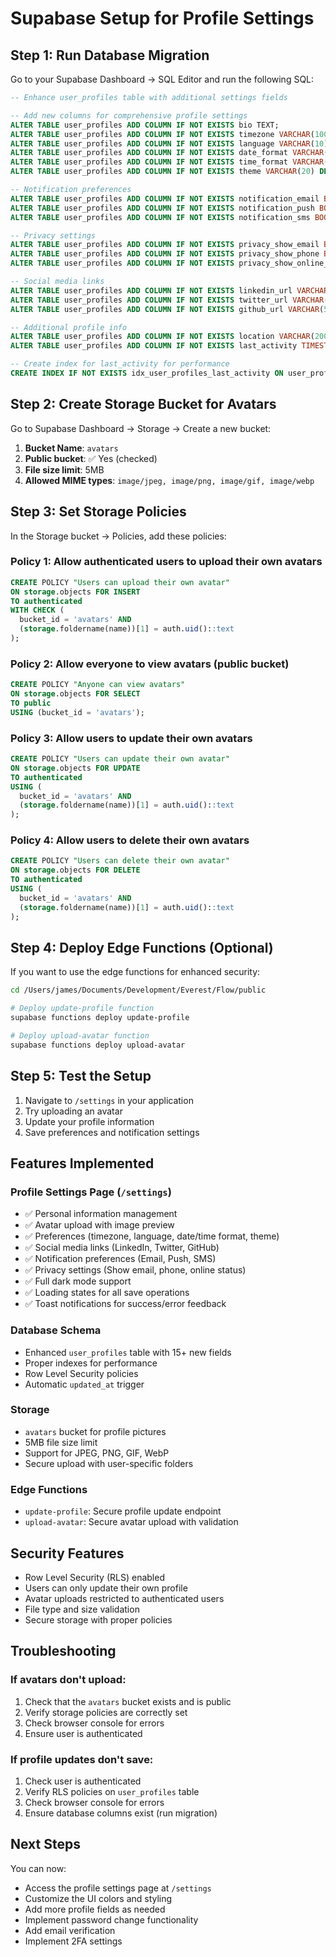 # Supabase Setup for Profile Settings

## Step 1: Run Database Migration

Go to your Supabase Dashboard → SQL Editor and run the following SQL:

```sql
-- Enhance user_profiles table with additional settings fields

-- Add new columns for comprehensive profile settings
ALTER TABLE user_profiles ADD COLUMN IF NOT EXISTS bio TEXT;
ALTER TABLE user_profiles ADD COLUMN IF NOT EXISTS timezone VARCHAR(100) DEFAULT 'UTC';
ALTER TABLE user_profiles ADD COLUMN IF NOT EXISTS language VARCHAR(10) DEFAULT 'en';
ALTER TABLE user_profiles ADD COLUMN IF NOT EXISTS date_format VARCHAR(20) DEFAULT 'MM/DD/YYYY';
ALTER TABLE user_profiles ADD COLUMN IF NOT EXISTS time_format VARCHAR(10) DEFAULT '12h';
ALTER TABLE user_profiles ADD COLUMN IF NOT EXISTS theme VARCHAR(20) DEFAULT 'system';

-- Notification preferences
ALTER TABLE user_profiles ADD COLUMN IF NOT EXISTS notification_email BOOLEAN DEFAULT true;
ALTER TABLE user_profiles ADD COLUMN IF NOT EXISTS notification_push BOOLEAN DEFAULT true;
ALTER TABLE user_profiles ADD COLUMN IF NOT EXISTS notification_sms BOOLEAN DEFAULT false;

-- Privacy settings
ALTER TABLE user_profiles ADD COLUMN IF NOT EXISTS privacy_show_email BOOLEAN DEFAULT false;
ALTER TABLE user_profiles ADD COLUMN IF NOT EXISTS privacy_show_phone BOOLEAN DEFAULT false;
ALTER TABLE user_profiles ADD COLUMN IF NOT EXISTS privacy_show_online_status BOOLEAN DEFAULT true;

-- Social media links
ALTER TABLE user_profiles ADD COLUMN IF NOT EXISTS linkedin_url VARCHAR(500);
ALTER TABLE user_profiles ADD COLUMN IF NOT EXISTS twitter_url VARCHAR(500);
ALTER TABLE user_profiles ADD COLUMN IF NOT EXISTS github_url VARCHAR(500);

-- Additional profile info
ALTER TABLE user_profiles ADD COLUMN IF NOT EXISTS location VARCHAR(200);
ALTER TABLE user_profiles ADD COLUMN IF NOT EXISTS last_activity TIMESTAMP WITH TIME ZONE DEFAULT NOW();

-- Create index for last_activity for performance
CREATE INDEX IF NOT EXISTS idx_user_profiles_last_activity ON user_profiles(last_activity);
```

## Step 2: Create Storage Bucket for Avatars

Go to Supabase Dashboard → Storage → Create a new bucket:

1. **Bucket Name**: `avatars`
2. **Public bucket**: ✅ Yes (checked)
3. **File size limit**: 5MB
4. **Allowed MIME types**: `image/jpeg, image/png, image/gif, image/webp`

## Step 3: Set Storage Policies

In the Storage bucket → Policies, add these policies:

### Policy 1: Allow authenticated users to upload their own avatars
```sql
CREATE POLICY "Users can upload their own avatar"
ON storage.objects FOR INSERT
TO authenticated
WITH CHECK (
  bucket_id = 'avatars' AND
  (storage.foldername(name))[1] = auth.uid()::text
);
```

### Policy 2: Allow everyone to view avatars (public bucket)
```sql
CREATE POLICY "Anyone can view avatars"
ON storage.objects FOR SELECT
TO public
USING (bucket_id = 'avatars');
```

### Policy 3: Allow users to update their own avatars
```sql
CREATE POLICY "Users can update their own avatar"
ON storage.objects FOR UPDATE
TO authenticated
USING (
  bucket_id = 'avatars' AND
  (storage.foldername(name))[1] = auth.uid()::text
);
```

### Policy 4: Allow users to delete their own avatars
```sql
CREATE POLICY "Users can delete their own avatar"
ON storage.objects FOR DELETE
TO authenticated
USING (
  bucket_id = 'avatars' AND
  (storage.foldername(name))[1] = auth.uid()::text
);
```

## Step 4: Deploy Edge Functions (Optional)

If you want to use the edge functions for enhanced security:

```bash
cd /Users/james/Documents/Development/Everest/Flow/public

# Deploy update-profile function
supabase functions deploy update-profile

# Deploy upload-avatar function
supabase functions deploy upload-avatar
```

## Step 5: Test the Setup

1. Navigate to `/settings` in your application
2. Try uploading an avatar
3. Update your profile information
4. Save preferences and notification settings

## Features Implemented

### Profile Settings Page (`/settings`)
- ✅ Personal information management
- ✅ Avatar upload with image preview
- ✅ Preferences (timezone, language, date/time format, theme)
- ✅ Social media links (LinkedIn, Twitter, GitHub)
- ✅ Notification preferences (Email, Push, SMS)
- ✅ Privacy settings (Show email, phone, online status)
- ✅ Full dark mode support
- ✅ Loading states for all save operations
- ✅ Toast notifications for success/error feedback

### Database Schema
- Enhanced `user_profiles` table with 15+ new fields
- Proper indexes for performance
- Row Level Security policies
- Automatic `updated_at` trigger

### Storage
- `avatars` bucket for profile pictures
- 5MB file size limit
- Support for JPEG, PNG, GIF, WebP
- Secure upload with user-specific folders

### Edge Functions
- `update-profile`: Secure profile update endpoint
- `upload-avatar`: Secure avatar upload with validation

## Security Features
- Row Level Security (RLS) enabled
- Users can only update their own profile
- Avatar uploads restricted to authenticated users
- File type and size validation
- Secure storage with proper policies

## Troubleshooting

### If avatars don't upload:
1. Check that the `avatars` bucket exists and is public
2. Verify storage policies are correctly set
3. Check browser console for errors
4. Ensure user is authenticated

### If profile updates don't save:
1. Check user is authenticated
2. Verify RLS policies on `user_profiles` table
3. Check browser console for errors
4. Ensure database columns exist (run migration)

## Next Steps

You can now:
- Access the profile settings page at `/settings`
- Customize the UI colors and styling
- Add more profile fields as needed
- Implement password change functionality
- Add email verification
- Implement 2FA settings
